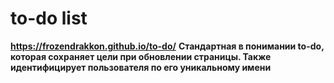 # to-do list
__https://frozendrakkon.github.io/to-do/__
**Стандартная в понимании to-do, которая сохраняет цели при обновлении страницы. Также идентифицирует пользователя по его уникальному имени**
